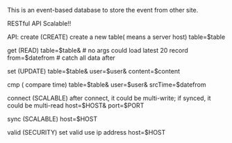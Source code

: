 This is an event-based database to store the event from other site. 

RESTful API
Scalable!! 

API: 
create (CREATE)
	create a new table( means a server host)
	table=$table

get (READ)
	table=$table& # no args could load latest 20 record 
	from=$datefrom # catch all data after 

set (UPDATE)
	table=$table&
	user=$user&
	content=$content

cmp ( compare time) 
	table=$table&
	user=$user&
	srcTime=$datefrom

connect (SCALABLE) 
	after connect, it could be multi-write; if synced, it could be multi-read 
	host=$HOST&
	port=$PORT

sync (SCALABLE)
	host=$HOST

valid (SECURITY)
	set valid use ip address
	host=$HOST

